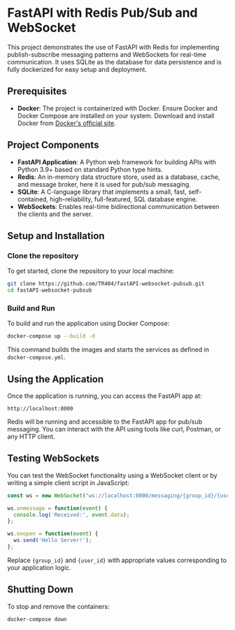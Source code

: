# FastAPI with Redis Pub/Sub and WebSocket

This project demonstrates the use of FastAPI with Redis for implementing publish-subscribe messaging patterns and WebSockets for real-time communication. It uses SQLite as the database for data persistence and is fully dockerized for easy setup and deployment.

## Prerequisites

- **Docker**: The project is containerized with Docker. Ensure Docker and Docker Compose are installed on your system. Download and install Docker from [Docker's official site](https://docs.docker.com/get-docker/).

## Project Components

- **FastAPI Application**: A Python web framework for building APIs with Python 3.9+ based on standard Python type hints.
- **Redis**: An in-memory data structure store, used as a database, cache, and message broker, here it is used for pub/sub messaging.
- **SQLite**: A C-language library that implements a small, fast, self-contained, high-reliability, full-featured, SQL database engine.
- **WebSockets**: Enables real-time bidirectional communication between the clients and the server.

## Setup and Installation

### Clone the repository

To get started, clone the repository to your local machine:

```bash
git clone https://github.com/TR404/fastAPI-websocket-pubsub.git
cd fastAPI-websocket-pubsub
```

### Build and Run

To build and run the application using Docker Compose:

```bash
docker-compose up --build -d
```

This command builds the images and starts the services as defined in `docker-compose.yml`.

## Using the Application

Once the application is running, you can access the FastAPI app at:

```
http://localhost:8000
```

Redis will be running and accessible to the FastAPI app for pub/sub messaging. You can interact with the API using tools like curl, Postman, or any HTTP client.

## Testing WebSockets

You can test the WebSocket functionality using a WebSocket client or by writing a simple client script in JavaScript:

```javascript
const ws = new WebSocket("ws://localhost:8000/messaging/{group_id}/{user_id}");

ws.onmessage = function(event) {
  console.log('Received:', event.data);
};

ws.onopen = function(event) {
  ws.send('Hello Server!');
};
```

Replace `{group_id}` and `{user_id}` with appropriate values corresponding to your application logic.

## Shutting Down

To stop and remove the containers:

```bash
docker-compose down
```

